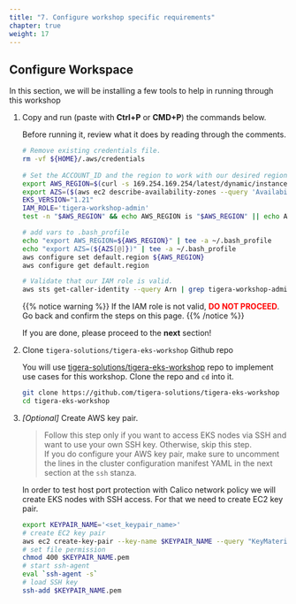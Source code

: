 ```yaml
---
title: "7. Configure workshop specific requirements"
chapter: true
weight: 17
---
```


## Configure Workspace

In this section, we will be installing a few tools to help in running through this workshop

1. Copy and run (paste with **Ctrl+P** or **CMD+P**) the commands below.

      Before running it, review what it does by reading through the comments.

    ```sh
    # Remove existing credentials file.
    rm -vf ${HOME}/.aws/credentials
      
    # Set the ACCOUNT_ID and the region to work with our desired region
    export AWS_REGION=$(curl -s 169.254.169.254/latest/dynamic/instance-identity/document | jq -r '.region')
    export AZS=($(aws ec2 describe-availability-zones --query 'AvailabilityZones[].ZoneName' --output text --region $AWS_REGION))
    EKS_VERSION="1.21"
    IAM_ROLE='tigera-workshop-admin'
    test -n "$AWS_REGION" && echo AWS_REGION is "$AWS_REGION" || echo AWS_REGION is not set

    # add vars to .bash_profile
    echo "export AWS_REGION=${AWS_REGION}" | tee -a ~/.bash_profile
    echo "export AZS=(${AZS[@]})" | tee -a ~/.bash_profile
    aws configure set default.region ${AWS_REGION}
    aws configure get default.region

   # Validate that our IAM role is valid.
    aws sts get-caller-identity --query Arn | grep tigera-workshop-admin -q && echo "IAM role valid" || echo "IAM role NOT valid"
      ```

   {{% notice warning %}}
   If the IAM role is not valid, <span style="color: red;">**DO NOT PROCEED**</span>. Go back and confirm the steps on this page.
   {{% /notice %}}

   If you are done, please proceed to the **next** section!

2. Clone `tigera-solutions/tigera-eks-workshop` Github repo

    You will use [tigera-solutions/tigera-eks-workshop](https://github.com/tigera-solutions/tigera-eks-workshop) repo to implement use cases for this workshop. Clone the repo and `cd` into it.

    ```bash
    git clone https://github.com/tigera-solutions/tigera-eks-workshop
    cd tigera-eks-workshop
    ```

3. *[Optional]* Create AWS key pair.

    >Follow this step only if you want to access EKS nodes via SSH and want to use your own SSH key. Otherwise, skip this step.  
    >If you do configure your AWS key pair, make sure to uncomment the lines in the cluster configuration manifest YAML in the next section at the `ssh` stanza.

    In order to test host port protection with Calico network policy we will create EKS nodes with SSH access. For that we need to create EC2 key pair.

    ```bash
    export KEYPAIR_NAME='<set_keypair_name>'
    # create EC2 key pair
    aws ec2 create-key-pair --key-name $KEYPAIR_NAME --query "KeyMaterial" --output text > $KEYPAIR_NAME.pem
    # set file permission
    chmod 400 $KEYPAIR_NAME.pem
    # start ssh-agent
    eval `ssh-agent -s`
    # load SSH key
    ssh-add $KEYPAIR_NAME.pem
    ```
